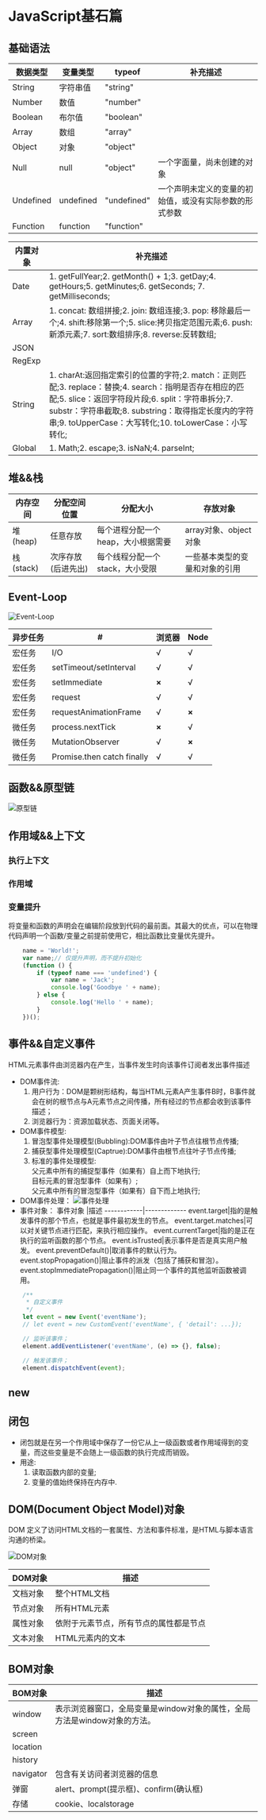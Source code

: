# JavaScript基石篇

## 基础语法

数据类型    |变量类型   |typeof         |补充描述
------------|----------|---------------|----------
String      |字符串值   |"string"       |
Number      |数值       |"number"       |
Boolean     |布尔值     |"boolean"      |
Array       |数组       |"array"        |
Object      |对象       |"object"       |
Null        |null       |"object"       |一个字面量，尚未创建的对象
Undefined   |undefined  |"undefined"    |一个声明未定义的变量的初始值，或没有实际参数的形式参数
Function    |function   |"function"     |

内置对象    |补充描述
------------|----------
Date        |1. getFullYear;2. getMonth() + 1;3. getDay;4. getHours;5. getMinutes;6. getSeconds; 7. getMilliseconds;
Array       |1. concat: 数组拼接;2. join: 数组连接;3. pop: 移除最后一个;4. shift:移除第一个;5. slice:拷贝指定范围元素;6. push:新添元素;7. sort:数组排序;8. reverse:反转数组;
JSON        |
RegExp      |
String      |1. charAt:返回指定索引的位置的字符;2. match：正则匹配;3. replace：替换;4. search：指明是否存在相应的匹配;5. slice：返回字符段片段;6. split：字符串拆分;7. substr：字符串截取;8. substring：取得指定长度内的字符串;9. toUpperCase：大写转化;10. toLowerCase：小写转化;
Global      |1. Math;2. escape;3. isNaN;4. parseInt;

## 堆&&栈

内存空间    |分配空间位置   |分配大小   |存放对象
------------|----------|--------|---------
堆(heap)    |任意存放   |每个进程分配一个heap，大小根据需要|array对象、object对象
栈(stack)   |次序存放(后进先出) |每个线程分配一个stack，大小受限|一些基本类型的变量和对象的引用

## Event-Loop

![Event-Loop](../.source/Event-Loop.png "Event-Loop")

异步任务|#                      |浏览器  |Node
-------|-----------------------|--------|---------
宏任务  |I/O                    |√      |√
宏任务  |setTimeout/setInterval |√      |√
宏任务  |setImmediate           |**×**  |√
宏任务  |request                |√      |√
宏任务  |requestAnimationFrame  |√      |**×**
微任务  |process.nextTick       |**×**  |√
微任务  |MutationObserver       |√      |**×**
微任务  |Promise.then catch finally |√  |√

## 函数&&原型链

![原型链](../.source/原型链.png "原型链")

## 作用域&&上下文

### 执行上下文

### 作用域

### 变量提升

将变量和函数的声明会在编辑阶段放到代码的最前面。其最大的优点，可以在物理代码声明一个函数/变量之前提前使用它，相比函数比变量优先提升。

```JavaScript
    name = 'World!';
    var name;// 仅提升声明，而不提升初始化
    (function () {
        if (typeof name === 'undefined') {
            var name = 'Jack';
            console.log('Goodbye ' + name);
        } else {
            console.log('Hello ' + name);
        }
    })();
```

## 事件&&自定义事件

HTML元素事件由浏览器内在产生，当事件发生时向该事件订阅者发出事件描述

* DOM事件流:
    1. 用户行为：DOM是颗树形结构，每当HTML元素A产生事件B时，B事件就会在树的根节点与A元素节点之间传播，所有经过的节点都会收到该事件描述；
    2. 浏览器行为：资源加载状态、页面关闭等。
* DOM事件模型:
    1. 冒泡型事件处理模型(Bubbling):DOM事件由叶子节点往根节点传播;
    2. 捕获型事件处理模型(Captrue):DOM事件由根节点往叶子节点传播;
    3. 标准的事件处理模型:<br/>
        父元素中所有的捕捉型事件（如果有）自上而下地执行;<br/>
        目标元素的冒泡型事件（如果有）;<br/>
        父元素中所有的冒泡型事件（如果有）自下而上地执行;
* DOM事件处理：
    ![事件处理](../.source/事件处理.png)
* 事件对象：
    事件对象     |描述
    ------------|-------------
    event.target|指的是触发事件的那个节点，也就是事件最初发生的节点。
    event.target.matches|可以对关键节点进行匹配，来执行相应操作。
    event.currentTarget|指的是正在执行的监听函数的那个节点。
    event.isTrusted|表示事件是否是真实用户触发。
    event.preventDefault()|取消事件的默认行为。
    event.stopPropagation()|阻止事件的派发（包括了捕获和冒泡）。
    event.stopImmediatePropagation()|阻止同一个事件的其他监听函数被调用。

```javascript
    /**
     * 自定义事件
     */
    let event = new Event('eventName');
    // let event = new CustomEvent('eventName', { 'detail': ...});

    // 监听该事件；
    element.addEventListener('eventName', (e) => {}, false);

    // 触发该事件；
    element.dispatchEvent(event);
```

## new

## 闭包

* 闭包就是在另一个作用域中保存了一份它从上一级函数或者作用域得到的变量，而这些变量是不会随上一级函数的执行完成而销毁。
* 用途:
    1. 读取函数内部的变量;
    2. 变量的值始终保持在内存中.

## DOM(Document Object Model)对象

DOM 定义了访问HTML文档的一套属性、方法和事件标准，是HTML与脚本语言沟通的桥梁。

![DOM对象](../.source/DOM对象.png)

DOM对象     |描述
-----------|--------
文档对象    |整个HTML文档
节点对象    |所有HTML元素
属性对象    |依附于元素节点，所有节点的属性都是节点
文本对象    |HTML元素内的文本

## BOM对象

BOM对象     |描述
-----------|--------
window  |表示浏览器窗口，全局变量是window对象的属性，全局方法是window对象的方法。
screen  |
location|
history |
navigator|包含有关访问者浏览器的信息
弹窗    |alert、prompt(提示框)、confirm(确认框)
存储    |cookie、localstorage
